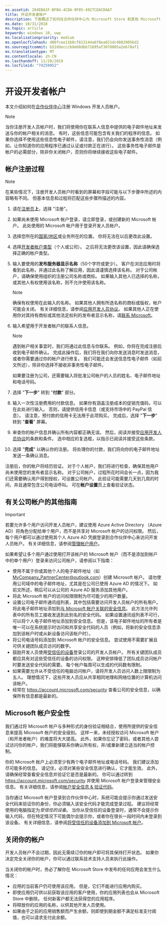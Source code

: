 ```yaml
---
ms.assetid: 284EBA1F-BFB4-4CDA-9F05-4927CDACDAA7
title: 开设开发者帐户
description: 下面概述了如何在合作伙伴中心为 Microsoft Store 和其他 Microsoft 程序注册 Windows 开发人员帐户。
ms.date: 10/31/2018
ms.topic: article
keywords: windows 10, uwp
ms.localizationpriority: medium
ms.openlocfilehash: d00fcee11b8cf813144a6f8ea021dc40829056d2
ms.sourcegitcommit: b52ddecccb9e68dbb71695af3078005a2eb78af1
ms.translationtype: MT
ms.contentlocale: zh-CN
ms.lasthandoff: 11/20/2019
ms.locfileid: "74259952"
---
```

# <a name="opening-a-developer-account"></a>开设开发者帐户

本文介绍如何在[合作伙伴中心](https://partner.microsoft.com/dashboard)注册 Windows 开发人员帐户。

> [!NOTE]
> 当你注册开发人员帐户时，我们将使用你在联系人信息中提供的电子邮件地址来发送与你的帐户相关的消息。 有时，这些信息可能包含有关我们的程序的信息。 如果你选择不[](https://account.microsoft.com/account/Account?ru=https%3A%2F%2Faccount.microsoft.com%2Fprofile%2Fcontact-info&destrt=profile-landing)使用这些信息性电子邮件，请注意，我们仍会向你发送事务性消息（例如，让你知道你的应用程序已通过认证或付款正在进行）。 这些事务性电子邮件是帐户的必需部分，除非你关闭帐户，否则你将继续接收这些电子邮件。

## <a name="the-account-signup-process"></a>帐户注册过程

> [!NOTE]
> 在某些情况下，注册开发人员帐户时看到的屏幕和字段可能与以下步骤中所述的内容略有不同。 但基本信息和过程将匹配这些步骤所描述的内容。

1.  请在[注册页](https://developer.microsoft.com/store/register)**上**，选择 "注册"。
2.  如果尚未使用 Microsoft 帐户登录，请立即登录，或创建新的 Microsoft 帐户。 此处使用的 Microsoft 帐户用于登录开发人员帐户。
3.  选择您所在的[国家/地区](account-types-locations-and-fees.md#developer-account-and-app-submission-markets)或业务所在的位置。 你将无法在以后更改此设置。
4.  选择[开发者帐户类型](account-types-locations-and-fees.md)（个人或公司）。 之后将无法更改该设置，因此请确保选择正确的帐户类型。
5.  输入要使用的**发布服务器显示名称**（50个字符或更少）。 客户在浏览应用时将看到此名称，并通过此名称了解应用，因此请谨慎选择该名称。 对于公司帐户，请确保使用组织的注册公司名称或商标。 如果输入其他人已选择的名称，或其他人有权使用该名称，则不允许使用该名称。

    > [!NOTE]
    > 确保有权使用在此输入的名称。 如果其他人拥有所选名称的商标或版权，帐户可能会关闭。 有关详细信息，请参阅[应用开发人员协议](https://docs.microsoft.com/legal/windows/agreements/app-developer-agreement)。 如果其他人正在使用你对其持有商标或其他法定权利的发布者显示名称，请[联系 Microsoft](https://www.microsoft.com/info/cpyrtInfrg.html)。    

6.  输入希望用于开发者帐户的联系人信息。

    > [!NOTE]
    > 遇到帐户相关事宜时，我们将通过此信息与你联系。 例如，你将在完成注册后收到电子邮件确认。 完成此操作后，我们将在我们向你发送消息时发送消息，或者你需要通过你的帐户进行修复。 我们可能还会发送信息性电子邮件（如前文所述），除非你选择不接收非事务性电子邮件。

    如果要注册为公司，还需要输入将批准公司帐户的人员的姓名、电子邮件地址和电话号码。

7.  选择 "**下一步**" 转到 "**付款**" 部分。

8.  输入一次性注册费用的付款信息。 如果你有涵盖注册成本的促销充值码，可以在此处进行输入。 否则，请提供信用卡信息（或支持市场中的 PayPal 信息）。 请注意，预付款的信用卡无法用于此项购买。 完成后，选择 "**下一步**" 转到 "**查看**" 屏幕。

9.  审查你的帐户信息并确认所有内容都正确无误。 然后，阅读并接受[应用开发人员协议](https://docs.microsoft.com/legal/windows/agreements/app-developer-agreement)的条款和条件。 选中相应的复选框，以指示已阅读并接受这些条款。

10.  选择 "**完成**" 以确认你的注册。 将处理你的付款，我们将向你的电子邮件地址发送一条确认消息。

注册后，你的帐户将经历验证。 对于个人帐户，我们将进行检查，确保其他用户尚未使用您的发布者显示名称。 对于公司帐户，过程所花时间会长一点，因为我们还需要确认用户得到授权，可设置公司帐户。 此验证可能需要几天到几周的时间，并且通常包含公司电话呼叫。 可在**帐户设置**页上查看验证状态。


## <a name="additional-guidelines-for-company-accounts"></a>有关公司帐户的其他指南

> [!IMPORTANT]
> 若要允许多个用户访问开发人员帐户，建议使用 Azure Active Directory （Azure AD）将角色分配给单个用户，而不是共享对 Microsoft 帐户的访问权限。 然后，每个用户都可以通过使用其个人 Azure AD 凭据登录到合作伙伴中心来访问开发人员帐户。 有关详细信息，请参阅[管理帐户用户](manage-account-users.md)。

如果希望让多个用户通过使用打开该帐户的 Microsoft 帐户（而不是添加到帐户中的单个用户）登录来访问公司帐户，请参阅以下指南：

-   使用不属于你或其他个人的电子邮件地址（如 MyCompany_PartnerCenter@outlook.com）创建 Microsoft 帐户。 请勿使用公司域中的电子邮件地址，尤其是在公司已使用 Azure AD 的情况下。 如前文所述，稍后可以从公司的 Azure AD 服务添加其他用户。
-   将此 Microsoft 帐户的访问权限限制为尽可能少的用户数量。
-   设置公司电子邮件通讯组列表，其中包括需要访问开发人员帐户的所有用户。 将此电子邮件地址添加到[与 Microsoft 帐户关联的安全信息](https://account.microsoft.com/security)。 此方法允许列表中的所有员工接收发送到此别名的安全代码。 如果设置通讯组列表不可行，可以将个人电子邮件地址添加到安全信息。 但是，该电子邮件地址的所有者是唯一可以在系统提示时访问和共享安全代码的人员（例如，将新的安全信息添加到该帐户时或从新设备访问该帐户时）。
-   将公司电话号码添加到 Microsoft 帐户的安全信息。 尝试使用不需要扩展且可供关键团队成员访问的数字。
-   鼓励开发人员使用[受信任的设备](https://support.microsoft.com/help/12369/microsoft-account-add-a-trusted-device)登录公司的开发人员帐户。 所有关键团队成员都应具有对这些受信任的设备的访问权限。 这种安排降低了团队成员访问帐户时要发送安全代码的需要。 每个帐户每周可以生成的代码数有限制。
-   如果需要允许从不受信任的电脑访问帐户，请将开发人员访问人数上限限制为五人。 理想情况下，这些开发人员应从共享相同地理和网络位置的计算机访问该帐户。
-   经常在 https://account.microsoft.com/security 查看公司的安全信息，以确保所有信息都是最新的。


## <a name="microsoft-account-security"></a>Microsoft 帐户安全性

我们通过将 Microsoft 帐户与多种形式的身份验证相结合，使用所提供的安全信息来提高 Microsoft 帐户的安全级别。 这样一来，未经授权访问 Microsoft 帐户（和开发者帐户）的难度将大大提高。 此外，如果你忘记了密码，或者其他人尝试访问你的帐户，我们将能够联系你确认所有权，并/或重新建立适当的帐户控制。

你的 Microsoft 帐户上必须至少有两个电子邮件地址或电话号码。 我们建议添加尽可能多的信息。 请记住，必须对某些安全信息进行确认，它才能生效。 此外，请确保经常查看安全信息并验证它是否是最新的。 你可以通过转到 https://account.microsoft.com/security 并使用 Microsoft 帐户登录来管理安全信息。 有关详细信息，请参阅[帐户安全信息 & 验证代码](https://support.microsoft.com/help/12428/microsoft-account-security-info-verification-codes)。

当你通过 Microsoft 帐户登录到合作伙伴中心时，系统可能会提示你通过发送安全代码来验证你的身份，你必须输入该安全代码才能完成登录过程。 建议将经常使用的电脑指定为*受信任的设备*。 当你从受信任的设备登录时，通常不会提示你输入代码，但在特定情况下可能偶尔会提示你，或者你在很长一段时间内未登录到该设备。 有关详细信息，请参阅[将受信任的设备添加到 Microsoft 帐户](https://support.microsoft.com/help/12369/microsoft-account-add-a-trusted-device)。


## <a name="closing-your-account"></a>关闭你的帐户

开发人员帐户不会过期，因此无需续订你的帐户即可将其保持打开状态。 如果你决定完全关闭你的帐户，你可以通过联系技术支持人员来执行此操作。

当关闭你的帐户时，务必了解你在 Microsoft Store 中发布的任何应用会发生什么情况：

-   应用的当前客户仍可使用该应用。 但是，它们不能进行应用内购买。
-   即使应用仍可供以前获取该应用的客户使用，你的应用列表也会从 Microsoft Store 中删除。 任何新客户都无法获得您的应用程序。
-   将释放你的应用的名称，以供其他开发人员使用。
-   如果由于之前的应用销售额而产生余额，则即使到期金额不满足标准支付阈值，也可以请求支付此余额。

